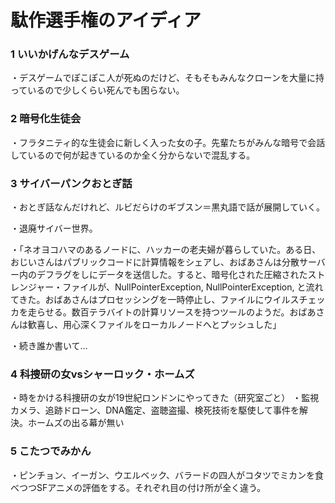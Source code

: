 # 駄作選手権のアイディア

### 1 いいかげんなデスゲーム
・デスゲームでぽこぽこ人が死ぬのだけど、そもそもみんなクローンを大量に持っているので少しくらい死んでも困らない。

### 2 暗号化生徒会
・フラタニティ的な生徒会に新しく入った女の子。先輩たちがみんな暗号で会話しているので何が起きているのか全く分からないで混乱する。

### 3 サイバーパンクおとぎ話
・おとぎ話なんだけれど、ルビだらけのギブスン＝黒丸語で話が展開していく。

・退廃サイバー世界。

・「ネオヨコハマのあるノードに、ハッカーの老夫婦が暮らしていた。ある日、おじいさんはパブリックコードに計算情報をシェアし、おばあさんは分散サーバー内のデフラグをしにデータを送信した。すると、暗号化された圧縮されたストレンジャー・ファイルが、NullPointerException, NullPointerException, と流れてきた。おばあさんはプロセッシングを一時停止し、ファイルにウイルスチェッカを走らせる。数百テラバイトの計算リソースを持つツールのようだ。おばあさんは歓喜し、用心深くファイルをローカルノードへとプッシュした」

・続き誰か書いて…

### 4 科捜研の女vsシャーロック・ホームズ
・時をかける科捜研の女が19世紀ロンドンにやってきた（研究室ごと）
・監視カメラ、追跡ドローン、DNA鑑定、盗聴盗撮、検死技術を駆使して事件を解決。ホームズの出る幕が無い

### 5 こたつでみかん
・ピンチョン、イーガン、ウエルベック、バラードの四人がコタツでミカンを食べつつSFアニメの評価をする。それぞれ目の付け所が全く違う。
